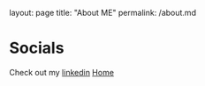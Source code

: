 layout: page
title: "About ME"
permalink: /about.md

# Socials
Check out my [linkedin](https://www.linkedin.com/in/brandonejem)
[Home](https://www.Ejem0724.github.io/README.md)
